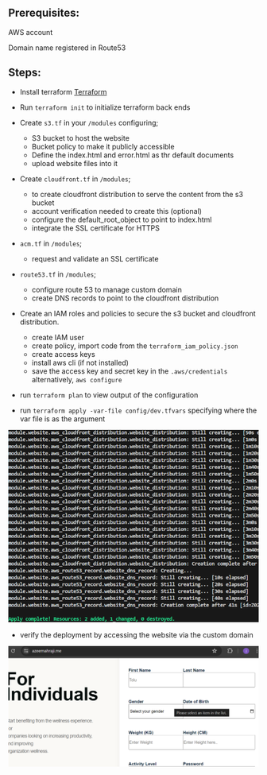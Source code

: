 ## Prerequisites:
AWS account

Domain name registered in Route53

## Steps:
- Install terraform [Terraform](https://developer.hashicorp.com/terraform/install)
- Run `terraform init` to initialize terraform back ends
- Create `s3.tf` in your `/modules` configuring;
     
  - S3 bucket to host the website
  - Bucket policy to make it publicly accessible
  - Define the index.html and error.html as thr default documents
  - upload website files into it

- Create `cloudfront.tf` in `/modules`;

  - to create cloudfront distribution to serve the content from the s3 bucket
  - account verification needed to create this (optional)
  - configure the default_root_object to point to index.html
  - integrate the SSL certificate for HTTPS

- `acm.tf` in `/modules`;

  - request and validate an SSL certificate

- `route53.tf` in `/modules`;

  - configure route 53 to manage custom domain
  - create DNS records to point to the cloudfront distribution

- Create an IAM roles and policies to secure the s3 bucket and cloudfront distribution.

  - create IAM user
  - create policy, import code from the `terraform_iam_policy.json`
  - create access keys
  - install aws cli (if not installed)
  - save the access key and secret key in the `.aws/credentials` alternatively, `aws configure`

- run `terraform plan` to view output of the configuration
- run `terraform apply -var-file config/dev.tfvars` specifying where the var file is as the argument

![](./images/kunrad.png)

- verify the deployment by accessing the website via the custom domain

![](./images/kunrad2.png)